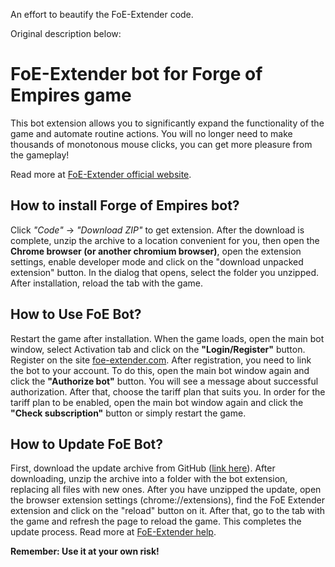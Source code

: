 An effort to beautify the FoE-Extender code.

Original description below: 

# FoE-Extender bot for Forge of Empires game #

This bot extension allows you to significantly expand the functionality of the game and automate routine actions. You will no longer need to make thousands of monotonous mouse clicks, you can get more pleasure from the gameplay!

Read more at [FoE-Extender official website](https://foe-extender.com).

## How to install Forge of Empires bot? ##
Click *"Code"* -> *"Download ZIP"* to get extension. After the download is complete, unzip the archive to a location convenient for you, then open the **Chrome browser (or another chromium browser)**, open the extension settings, enable developer mode and click on the "download unpacked extension" button. In the dialog that opens, select the folder you unzipped. After installation, reload the tab with the game.

## How to Use FoE Bot? ##
Restart the game after installation. When the game loads, open the main bot window, select Activation tab and click on the **"Login/Register"** button. Register on the site [foe-extender.com](https://foe-extender.com). After registration, you need to link the bot to your account. To do this, open the main bot window again and click the **"Authorize bot"** button. You will see a message about successful authorization. After that, choose the tariff plan that suits you. In order for the tariff plan to be enabled, open the main bot window again and click the **"Check subscription"** button or simply restart the game.

## How to Update FoE Bot? ##
First, download the update archive from GitHub ([link here](https://github.com/cosmos0nash/FoE-Extender/archive/refs/heads/main.zip)). After downloading, unzip the archive into a folder with the bot extension, replacing all files with new ones.
After you have unzipped the update, open the browser extension settings (chrome://extensions), find the FoE Extender extension and click on the "reload" button on it. After that, go to the tab with the game and refresh the page to reload the game.
This completes the update process.
Read more at [FoE-Extender help](https://foe-extender.com/help#update).

**Remember: Use it at your own risk!**
